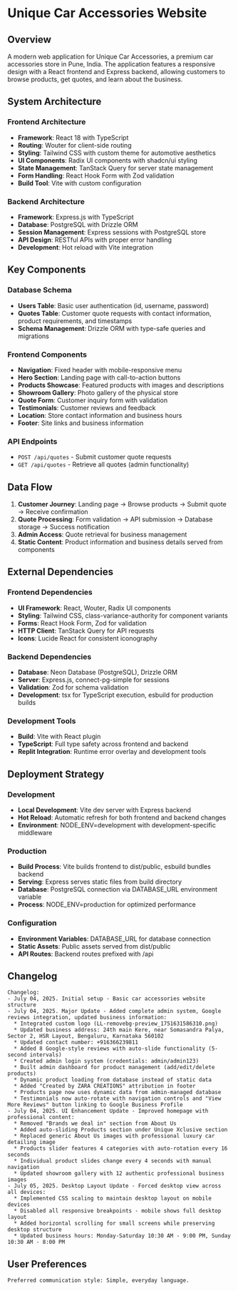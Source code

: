 # Unique Car Accessories Website

## Overview

A modern web application for Unique Car Accessories, a premium car accessories store in Pune, India. The application features a responsive design with a React frontend and Express backend, allowing customers to browse products, get quotes, and learn about the business.

## System Architecture

### Frontend Architecture
- **Framework**: React 18 with TypeScript
- **Routing**: Wouter for client-side routing
- **Styling**: Tailwind CSS with custom theme for automotive aesthetics
- **UI Components**: Radix UI components with shadcn/ui styling
- **State Management**: TanStack Query for server state management
- **Form Handling**: React Hook Form with Zod validation
- **Build Tool**: Vite with custom configuration

### Backend Architecture
- **Framework**: Express.js with TypeScript
- **Database**: PostgreSQL with Drizzle ORM
- **Session Management**: Express sessions with PostgreSQL store
- **API Design**: RESTful APIs with proper error handling
- **Development**: Hot reload with Vite integration

## Key Components

### Database Schema
- **Users Table**: Basic user authentication (id, username, password)
- **Quotes Table**: Customer quote requests with contact information, product requirements, and timestamps
- **Schema Management**: Drizzle ORM with type-safe queries and migrations

### Frontend Components
- **Navigation**: Fixed header with mobile-responsive menu
- **Hero Section**: Landing page with call-to-action buttons
- **Products Showcase**: Featured products with images and descriptions
- **Showroom Gallery**: Photo gallery of the physical store
- **Quote Form**: Customer inquiry form with validation
- **Testimonials**: Customer reviews and feedback
- **Location**: Store contact information and business hours
- **Footer**: Site links and business information

### API Endpoints
- `POST /api/quotes` - Submit customer quote requests
- `GET /api/quotes` - Retrieve all quotes (admin functionality)

## Data Flow

1. **Customer Journey**: Landing page → Browse products → Submit quote → Receive confirmation
2. **Quote Processing**: Form validation → API submission → Database storage → Success notification
3. **Admin Access**: Quote retrieval for business management
4. **Static Content**: Product information and business details served from components

## External Dependencies

### Frontend Dependencies
- **UI Framework**: React, Wouter, Radix UI components
- **Styling**: Tailwind CSS, class-variance-authority for component variants
- **Forms**: React Hook Form, Zod for validation
- **HTTP Client**: TanStack Query for API requests
- **Icons**: Lucide React for consistent iconography

### Backend Dependencies
- **Database**: Neon Database (PostgreSQL), Drizzle ORM
- **Server**: Express.js, connect-pg-simple for sessions
- **Validation**: Zod for schema validation
- **Development**: tsx for TypeScript execution, esbuild for production builds

### Development Tools
- **Build**: Vite with React plugin
- **TypeScript**: Full type safety across frontend and backend
- **Replit Integration**: Runtime error overlay and development tools

## Deployment Strategy

### Development
- **Local Development**: Vite dev server with Express backend
- **Hot Reload**: Automatic refresh for both frontend and backend changes
- **Environment**: NODE_ENV=development with development-specific middleware

### Production
- **Build Process**: Vite builds frontend to dist/public, esbuild bundles backend
- **Serving**: Express serves static files from build directory
- **Database**: PostgreSQL connection via DATABASE_URL environment variable
- **Process**: NODE_ENV=production for optimized performance

### Configuration
- **Environment Variables**: DATABASE_URL for database connection
- **Static Assets**: Public assets served from dist/public
- **API Routes**: Backend routes prefixed with /api

## Changelog

```
Changelog:
- July 04, 2025. Initial setup - Basic car accessories website structure
- July 04, 2025. Major Update - Added complete admin system, Google reviews integration, updated business information:
  * Integrated custom logo (LL-removebg-preview_1751631586310.png) 
  * Updated business address: 24th main Kere, near Somasandra Palya, Sector 2, HSR Layout, Bengaluru, Karnataka 560102
  * Updated contact number: +916366239811
  * Added 8 Google-style reviews with auto-slide functionality (5-second intervals)
  * Created admin login system (credentials: admin/admin123)
  * Built admin dashboard for product management (add/edit/delete products)
  * Dynamic product loading from database instead of static data
  * Added "Created by ZARA CREATIONS" attribution in footer
  * Products page now uses dynamic data from admin-managed database
  * Testimonials now auto-rotate with navigation controls and "View More Reviews" button linking to Google Business Profile
- July 04, 2025. UI Enhancement Update - Improved homepage with professional content:
  * Removed "Brands we deal in" section from About Us
  * Added auto-sliding Products section under Unique Xclusive section
  * Replaced generic About Us images with professional luxury car detailing image
  * Products slider features 4 categories with auto-rotation every 16 seconds
  * Individual product slides change every 4 seconds with manual navigation
  * Updated showroom gallery with 12 authentic professional business images
- July 05, 2025. Desktop Layout Update - Forced desktop view across all devices:
  * Implemented CSS scaling to maintain desktop layout on mobile devices
  * Disabled all responsive breakpoints - mobile shows full desktop layout
  * Added horizontal scrolling for small screens while preserving desktop structure
  * Updated business hours: Monday-Saturday 10:30 AM - 9:00 PM, Sunday 10:30 AM - 8:00 PM
```

## User Preferences

```
Preferred communication style: Simple, everyday language.
```